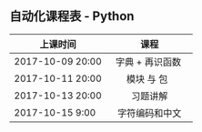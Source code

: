 ##  自动化课程表 - Python

| 上课时间           | 课程           |
| ------------- |:-------------:| 
| 2017-10-09  20:00  |   字典 + 再识函数    | 
| 2017-10-11  20:00  |   模块 与 包     | 
| 2017-10-13  20:00  |   习题讲解   | 
| 2017-10-15  9:00  |   字符编码和中文   | 
